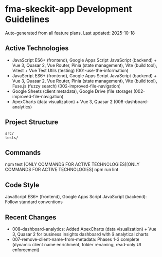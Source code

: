 # fma-skeckit-app Development Guidelines

Auto-generated from all feature plans. Last updated: 2025-10-18

## Active Technologies
- JavaScript ES6+ (frontend), Google Apps Script JavaScript (backend) + Vue 3, Quasar 2, Vue Router, Pinia (state management), Vite (build tool), Vitest + Vue Test Utils (testing) (001-use-the-information)
- JavaScript ES6+ (frontend), Google Apps Script JavaScript (backend) + Vue 3, Quasar 2, Vue Router, Pinia (state management), Vite (build tool), Fuse.js (fuzzy search) (002-improved-file-navigation)
- Google Sheets (client metadata), Google Drive (file storage) (002-improved-file-navigation)
- ApexCharts (data visualization) + Vue 3, Quasar 2 (008-dashboard-analytics)

## Project Structure
```
src/
tests/
```

## Commands
npm test [ONLY COMMANDS FOR ACTIVE TECHNOLOGIES][ONLY COMMANDS FOR ACTIVE TECHNOLOGIES] npm run lint

## Code Style
JavaScript ES6+ (frontend), Google Apps Script JavaScript (backend): Follow standard conventions

## Recent Changes
- 008-dashboard-analytics: Added ApexCharts (data visualization) + Vue 3, Quasar 2 for business insights dashboard with 6 analytical charts
- 007-remove-client-name-from-metadata: Phases 1-3 complete (dynamic client name enrichment, folder renaming, read-only UI enforcement)

<!-- MANUAL ADDITIONS START -->
<!-- MANUAL ADDITIONS END -->

